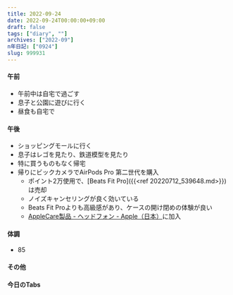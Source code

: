 ```yaml
---
title: 2022-09-24
date: 2022-09-24T00:00:00+09:00
draft: false
tags: ["diary", ""]
archives: ["2022-09"]
n年日記: ["0924"]
slug: 999931
---
```

#### 午前
- 午前中は自宅で過ごす
- 息子と公園に遊びに行く
- 昼食も自宅で
#### 午後
- ショッピングモールに行く
- 息子はレゴを見たり、鉄道模型を見たり
- 特に買うものもなく帰宅
- 帰りにビックカメラでAirPods Pro 第二世代を購入
  - ポイント2万使用で、[Beats Fit Pro]({{<ref 20220712_539648.md>}})は売却
  - ノイズキャンセリングが良く効いている
  - Beats Fit Proよりも高級感があり、ケースの開け閉めの体験が良い
  - [AppleCare製品 - ヘッドフォン - Apple（日本）](https://www.apple.com/jp/support/products/headphones/)に加入
#### 体調
- 85
#### その他
#### 今日のTabs